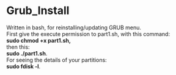 # Grub_Install <br>
Written in bash, for reinstalling/updating GRUB menu.
<br>First give the execute permission to part1.sh, with this command:
<br> <b>sudo chmod +x part1.sh,</b>
<br>then this:
<br><b>sudo ./part1.sh</b>.
<br>For seeing the details of your partitions:
<br><b>sudo fdisk -l</b>.
